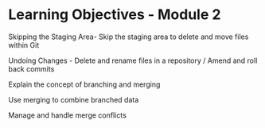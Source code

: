 # Learning Objectives - Module 2

Skipping the Staging Area- Skip the staging area to delete and move files within Git

Undoing Changes - Delete and rename files in a repository / Amend and roll back commits

Explain the concept of branching and merging

Use merging to combine branched data

Manage and handle merge conflicts
